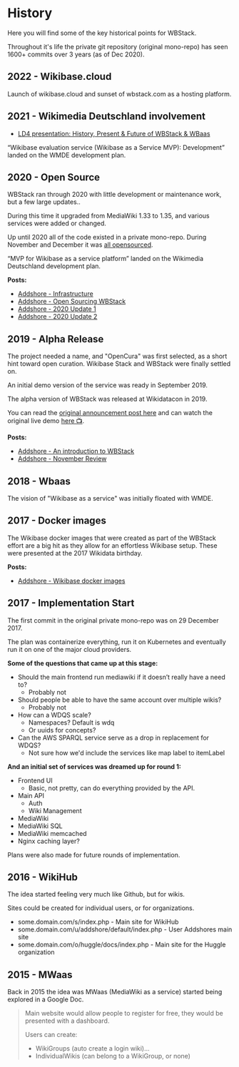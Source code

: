 # History

Here you will find some of the key historical points for WBStack.

Throughout it's life the private git repository (original mono-repo) has seen 1600+ commits over 3 years (as of Dec 2020).

## 2022 - Wikibase.cloud

Launch of wikibase.cloud and sunset of wbstack.com as a hosting platform.

## 2021 - Wikimedia Deutschland involvement

- [LD4 presentation: History, Present & Future of WBStack & WBaas](https://docs.google.com/presentation/d/1A8AxUX4VY3O5IC7UpCYoPESAsc8EP8b0WLiAlVP2kJI)

“Wikibase evaluation service (Wikibase as a Service MVP): Development” landed on the WMDE development plan.

## 2020 - Open Source

WBStack ran through 2020 with little development or maintenance work, but a few large updates..

During this time it upgraded from MediaWiki 1.33 to 1.35, and various services were added or changed.

Up until 2020 all of the code existed in a private mono-repo. During November and December it was [all opensourced](https://github.com/wbstack).

“MVP for Wikibase as a service platform” landed on the Wikimedia Deutschland development plan.

**Posts:**

- [Addshore - Infrastructure](https://addshore.com/2021/04/wbstack-infrastructure-2/)
- [Addshore - Open Sourcing WBStack](https://addshore.com/2020/12/open-sourcing-wbstack/)
- [Addshore - 2020 Update 1](https://addshore.com/2020/04/wbstack-2020-update-1/)
- [Addshore - 2020 Update 2](https://addshore.com/2020/05/wbstack-2020-update-2/)

## 2019 - Alpha Release

The project needed a name, and "OpenCura" was first selected, as a short hint toward open curation.
Wikibase Stack and WBStack were finally settled on.

An initial demo version of the service was ready in September 2019.

The alpha version of WBStack was released at Wikidatacon in 2019.

You can read the [original announcement post here](https://addshore.com/2019/11/an-introduction-to-wbstack/) and can watch the original live demo [here 📺](https://media.ccc.de/v/wikidatacon2019-19-lightning_talks_2#t=1147).

**Posts:**

- [Addshore - An introduction to WBStack](https://addshore.com/2019/11/an-introduction-to-wbstack/)
- [Addshore - November Review](https://addshore.com/2019/11/wbstack-november-review/)

## 2018 - Wbaas

The vision of "Wikibase as a service" was initially floated with WMDE.

## 2017 - Docker images

The Wikibase docker images that were created as part of the WBStack effort are a big hit as they allow for an effortless Wikibase setup. These were presented at the 2017 Wikidata birthday.

**Posts:**

- [Addshore - Wikibase docker images](https://addshore.com/2017/12/wikibase-docker-images/)

## 2017 - Implementation Start

The first commit in the original private mono-repo was on 29 December 2017.

The plan was containerize everything, run it on Kubernetes and eventually run it on one of the major cloud providers.

**Some of the questions that came up at this stage:**

- Should the main frontend run mediawiki if it doesn’t really have a need to?
  - Probably not
- Should people be able to have the same account over multiple wikis?
  - Probably not
- How can a WDQS scale?
  - Namespaces? Default is wdq
  - Or uuids for concepts?
- Can the AWS SPARQL service serve as a drop in replacement for WDQS?
  - Not sure how we'd include the services like map label to itemLabel

**And an initial set of services was dreamed up for round 1:**

- Frontend UI
  - Basic, not pretty, can do everything provided by the API.
- Main API
  - Auth
  - Wiki Management
- MediaWiki
- MediaWiki SQL
- MediaWiki memcached
- Nginx caching layer?

Plans were also made for future rounds of implementation.

## 2016 - WikiHub

The idea started feeling very much like Github, but for wikis.

Sites could be created for individual users, or for organizations.

- some.domain.com/s/index.php - Main site for WikiHub
- some.domain.com/u/addshore/default/index.php - User Addshores main site
- some.domain.com/o/huggle/docs/index.php - Main site for the Huggle organization

## 2015 - MWaas

Back in 2015 the idea was MWaas (MediaWiki as a service) started being explored in a Google Doc.

> Main website would allow people to register for free, they would be presented with a dashboard.
>
> Users can create:
>
>- WikiGroups (auto create a login wiki)...
>- IndividualWikis (can belong to a WikiGroup, or none)
